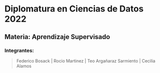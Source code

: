 # Diplomatura en Ciencias de Datos 2022

## **Materia: Aprendizaje Supervisado**

### **Integrantes:**

> Federico Bosack | Rocio Martinez | Teo Argañaraz Sarmiento | Cecilia Alamos